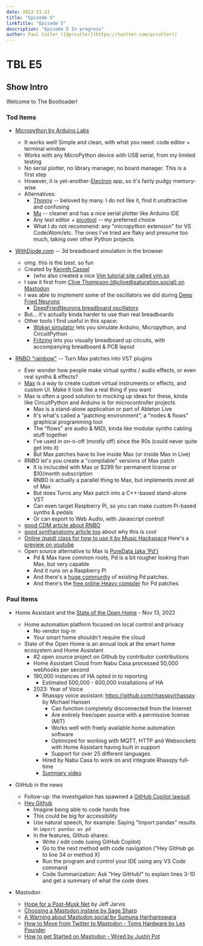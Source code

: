 ```yaml
---
date: 2022-11-21
title: "Episode 5"
linkTitle: "Episode 5"
description: "Episode 5 In progress"
author: Paul Cutler ([@prcutler](https://twitter.com/prcutler))
---
```

# TBL E5
## Show Intro

Welcome to The Bootloader!

### Tod Items

* [Micropython by Arduino Labs](https://blog.arduino.cc/2022/11/10/micropython-officially-becomes-part-of-the-arduino-ecosystem/)
  * It works well! Simple and clean, with what you need: code editor + terminal window
  * Works with any MicroPython device with USB serial, from my limited testing
  * No serial plotter, no library manager, no board manager. This is a first step
  * However, it is yet-another-[Electron](https://www.electronjs.org/) app, so it's fairly pudgy memory-wise
  * Alternatives:
    * [Thonny](https://thonny.org/) -- beloved by many. I do not like it, find it unattractive and confusing
    * [Mu](https://codewith.mu/) -- cleaner and has a nice serial plotter like Arduino IDE
    * Any text editor + [picotool](https://github.com/raspberrypi/picotool) -- my preferred choice
    * What I do not recommend: any "micropython extension" for VS Code/Atom/etc.
      The ones I've tried are flaky and presume too much, taking over other Python projects

* [WithDiode.com](https://www.withdiode.com/explore) -- 3d breadboard simulation in the browser
  * omg. this is the best. so fun
  * Created by [Kennth Cassel](https://twitter.com/KennethCassel)
    * (who also created a nice [Vim tutorial site called vim.so](https://www.vim.so/)
  * I saw it first from [Clive Thompson (@clive@saturation.social) on Mastodon](https://mastodon.social/@clive@saturation.social/109344907748519044)
  * I was able to implement some of the oscillators we did during
    [Deep Fried Neurons](https://blog.crashspace.org/tag/deep-fried-neurons/)
    * [DeepFriedNeurons breadboard oscillators](https://blog.crashspace.org/2021/05/dfn-happy-hour-no-43-good-vibrations/)
  * But... it's actually kinda harder to use than real breadboards
  * Other tools I find useful in this space:
    * [Wokwi simulator](https://wokwi.com/) lets you simulate Arduino, Micropython, and CircuitPython
    * [Fritzing](https://fritzing.org/) lets you visually breadboard up circuits,
      with accompanying breadboard & PCB layout

* [RNBO "rainbow"](https://cycling74.com/products/rnbo) -- Turn Max patches into VST plugins
  * Ever wonder how people make virtual synths / audio effects, or even real synths & effects?
  * [Max](https://cycling74.com/products/max) is a way to create custom virtual instruments or effects, and custom UI. Make it look like a real thing if you want
  * Max is often a good solution to mocking up ideas for these, kinda like CircuitPython and Arduino is for microcontroller projects
    * Max is a stand-alone application or part of Ableton Live
    * It's what's called a "patching environment", a "nodes & flows" graphical programming tool
    * The "flows" are audio & MIDI, kinda like modular synths cabling stuff together
    * I've used in on-n-off (mostly off) since the 90s (could never quite get into it)
    * But Max patches have to live inside Max (or inside Max in Live)
  * RNBO let's you create a "compilable" versions of Max patch
    * It is inclucded with Max or $299 for permanent license or $10/month subscription
    * RNBO is actually a parallel thing to Max, but implements most all of Max
    * But does Turns any Max patch into a C++-based stand-alone VST
    * Can even target Raspberry Pi, so you can make custom Pi-based synths & pedals
    * Or can export to Web Audio, with Javascript control!
  * [good CDM article about RNBO](https://cdm.link/2022/11/rnbo-max-for-web-hardware-plugin/)
  * [good synthanatomy article too](https://www.synthanatomy.com/2022/11/rnbo-turns-your-max-patches-into-hardware-vst-plugins-and-web-applications.html) about why this is cool
  * [Online (paid) class for how to use it by Music Hackspace](https://musichackspace.org/product/getting-started-with-rnbo-in-max/) Here's a [preview on youtube](https://www.youtube.com/watch?v=XK6crVcXefk)
  * Open source alternative to Max is [PureData (aka 'Pd')](https://puredata.info/)
    * Pd & Max have common roots, Pd is a bit rougher looking than Max, but very capable
    * And it runs on a Raspberry Pi
    * And there's a [huge community](https://patchstorage.com/explore) of existing Pd patches.
    * And there's the [free online Heavy compiler](https://www.rebeltech.org/2018/09/12/compile-pure-data-patches-with-free-online-heavy-compiler/) for Pd patches



### Paul Items

* Home Assistant and the [State of the Open Home](https://www.youtube.com/watch?v=D936T1Ze8-4) - Nov 13, 2022
  * Home automation platform focused on local control and privacy
    * No vendor log-in
    * Your smart home shouldn't require the cloud
  * State of the Open Home is an annual look at the smart home ecosystem and Home Assistant
    * #2 open source project on Github by contributor contributions
    * Home Assistant Cloud from Nabu Casa processed 50,000 webhooks per second
    * 190,000 instances of HA opted in to reporting
      * Estimated 500,000 - 600,000 installations of HA
    * 2023: Year of Voice
      * Rhasspy voice assistant: https://github.com/rhasspy/rhasspy by Michael Hansen
        * Can function completely disconnected from the Internet
        * Are entirely free/open source with a permissive license (MIT)
        * Works well with freely available home automation software
        * Optimized for working with MQTT, HTTP and Websockets with Home Assistant having built in support
        * Support for over 25 different languages
      * Hired by Nabu Casa to work on and integrate Rhasspy full-time
      * [Summary video](https://www.youtube.com/watch?v=krQjw-j7rXI)

* GitHub in the news
  * Follow-up: the investigation has spawned a [GitHub Copilot lawsuit](https://www.theregister.com/2022/11/11/githubs_copilot_opinion/)
  * [Hey Github](https://githubnext.com/projects/hey-github)
    * Imagine being able to code hands free
    * This could be big for accessibility
    * Use natural speech, for example: Saying "Import pandas" results in `import pandas as pd`
    * In the features, Github shares:
      * Write / edit code (using GitHub Copilot)
      * Go to the next method with code navigation ("Hey GitHub go to line 34 or method X)
      * Run the program and control your IDE using any VS Code command
      * Code Summarization: Ask "Hey GitHub!" to explain lines 3-10 and get a summary of what the code does

* Mastodon
  * [Hope for a Post-Musk Net](https://medium.com/whither-news/hope-for-a-post-musk-net-f156d0cdf431) by Jeff Jarvis
  * [Choosing a Mastodon instane by Sage Sharp](https://twitter.com/_sagesharp_/status/1592188538921316352)
  * [A Warning about Mastodon.social by Sumuna Harihareswara](https://www.harihareswara.net/posts/2022/mastodon-fediverse-warning-mastodonsocial/)
  * [How to Move from Twitter to Mastodon - Toms Hardware by Les Pounder](https://www.tomshardware.com/how-to/move-from-twitter-to-mastodon)
  * [How to get Started on Mastodon - Wired by Justin Pot](https://www.wired.com/story/how-to-get-started-use-mastodon/)
